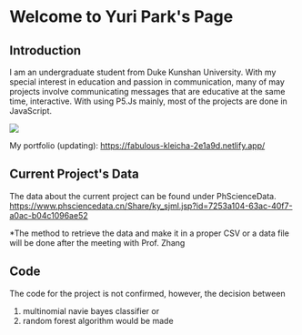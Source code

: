 # Welcome to Yuri Park's Page
## Introduction
I am an undergraduate student from Duke Kunshan University.
With my special interest in education and passion in communication,
many of may projects involve communicating messages that are
educative at the same time, interactive. 
With using P5.Js mainly, most of the projects are done in JavaScript.

![](ProfileImage.png)

My portfolio (updating): https://fabulous-kleicha-2e1a9d.netlify.app/

## Current Project's Data
The data about the current project can be found under PhScienceData.
https://www.phsciencedata.cn/Share/ky_sjml.jsp?id=7253a104-63ac-40f7-a0ac-b04c1096ae52

*The method to retrieve the data and make it in a proper CSV or a data file will be done after the meeting with Prof. Zhang

## Code
The code for the project is not confirmed, however, the decision between
1. multinomial navie bayes classifier or
2. random forest algorithm would be made
